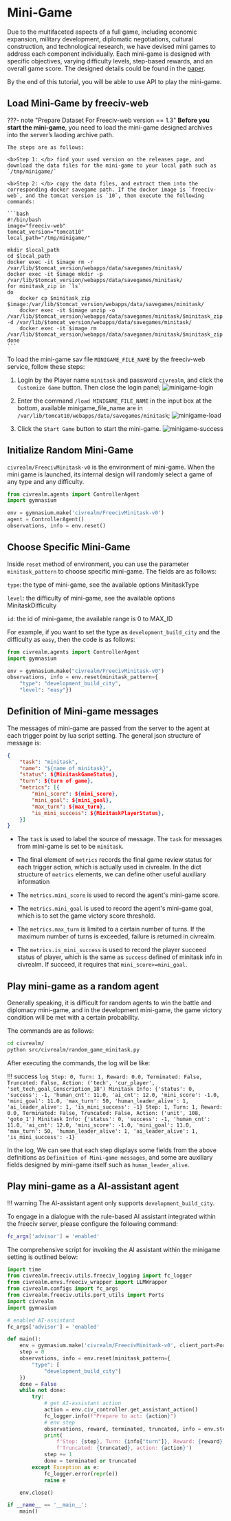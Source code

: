 # Mini-Game

Due to the multifaceted aspects of a full game, including economic expansion, military development, diplomatic negotiations, cultural construction, and technological research, we have devised mini games to address each component individually. Each mini-game is designed with specific objectives, varying difficulty levels, step-based rewards, and an overall game score. The designed details could be found in the [paper](https://openreview.net/forum?id=UBVNwD3hPN).

By the end of this tutorial, you will be able to use API to play the mini-game.

## Load Mini-Game by freeciv-web

???- note "Prepare Dataset For Freeciv-web version == 1.3"
    <b>Before you start the mini-game</b>, you need to load the mini-game designed archives into the server’s laoding archive path.

    The steps are as follows:

    <b>Step 1: </b> find your used version on the releases page, and download the data files for the mini-game to your local path such as `/tmp/minigame/`

    <b>Step 2: </b> copy the data files, and extract them into the corresponding docker savegame path. If the docker image is `freeciv-web`, and the tomcat version is `10`, then execute the following commands:

    ```bash
    #!/bin/bash
    image="freeciv-web"
    tomcat_version="tomcat10"
    local_path="/tmp/minigame/"

    mkdir $local_path
    cd $local_path
    docker exec -it $image rm -r /var/lib/$tomcat_version/webapps/data/savegames/minitask/
    docker exec -it $image mkdir -p /var/lib/$tomcat_version/webapps/data/savegames/minitask/
    for minitask_zip in `ls`
    do
        docker cp $minitask_zip $image:/var/lib/$tomcat_version/webapps/data/savegames/minitask/
        docker exec -it $image unzip -o /var/lib/$tomcat_version/webapps/data/savegames/minitask/$minitask_zip -d /var/lib/$tomcat_version/webapps/data/savegames/minitask/
        docker exec -it $image rm /var/lib/$tomcat_version/webapps/data/savegames/minitask/$minitask_zip
    done
    ```

To load the mini-game sav file `MINIGAME_FILE_NAME` by the freeciv-web service, follow these steps:

1. Login by the Player name `minitask` and password `civrealm`, and click the `Customize Game` button. Then close the login panel;
![minigame-login](../assets/minigame-login.png)

2. Enter the command `/load MINIGAME_FILE_NAME` in the input box at the bottom, available minigame_file_name are in `/var/lib/tomcat10/webapps/data/savegames/minitask`;
![minigame-load](../assets/minigame-load.png)

3. Click the `Start Game` button to start the mini-game.
![minigame-success](../assets/minigame-success.png)

## Initialize Random Mini-Game

`civrealm/FreecivMinitask-v0` is the environment of mini-game. When the mini game is launched, its internal design will randomly select a game of any type and any difficulty.

```python
from civrealm.agents import ControllerAgent
import gymnasium

env = gymnasium.make('civrealm/FreecivMinitask-v0')
agent = ControllerAgent()
observations, info = env.reset()
```

## Choose Specific Mini-Game

Inside `reset` method of environment, you can use the parameter `minitask_pattern` to choose specific mini-game. The fields are as follows:

`type`: the type of mini-game, see the available options MinitaskType

`level`: the difficulty of mini-game, see the available options MinitaskDifficulty

`id`: the id of mini-game, the available range is 0 to MAX_ID

For example, if you want to set the type as `development_build_city` and the difficulty as `easy`, then the code is as follows:

```python
from civrealm.agents import ControllerAgent
import gymnasium

env = gymnasium.make("civrealm/FreecivMinitask-v0")
observations, info = env.reset(minitask_pattern={
    "type": "development_build_city", 
    "level": "easy"})
```

## Definition of Mini-game messages

The messages of mini-game are passed from the server to the agent at each trigger point by lua script setting. The general json structure of message is:

```json
{
    "task": "minitask",
    "name": "${name of minitask}",
    "status": ${MinitaskGameStatus},
    "turn": ${turn of game},
    "metrics": [{
        "mini_score": ${mini_score},
        "mini_goal": ${mini_goal},
        "max_turn": ${max_turn},
        "is_mini_success": ${MinitaskPlayerStatus},
    }]
}
```

* The `task` is used to label the source of message. The `task` for messages from mini-game is set to be `minitask`.

* The final element of `metrics` records the final game review status for each trigger action, which is actually used in civrealm. In the dict structure of `metrics` elements, we can  define other useful auxiliary information

* The `metrics.mini_score` is used to record the agent's mini-game score.

* The `metrics.mini_goal` is used to record the agent's mini-game goal, which is to set the game victory score threshold.

* The `metrics.max_turn` is limited to a certain number of turns. If the maximum number of turns is exceeded, failure is returned in civrealm.

* The `metrics.is_mini_success` is used to record the player succeed status of player, which is the same as `success` defined of minitask info in civrealm. If succeed, it requires that `mini_score>=mini_goal`.

## Play mini-game as a random agent

Generally speaking, it is difficult for random agents to win the battle and diplomacy mini-game, and in the development mini-game, the game victory condition will be met with a certain probability.

The commands are as follows:

```bash
cd civrealm/
python src/civrealm/random_game_minitask.py
```

After executing the commands, the log will be like:

!!! success
    ```log
    Step: 0, Turn: 1, Reward: 0.0, Terminated: False, Truncated: False, Action: ('tech', 'cur_player', 'set_tech_goal_Conscription_18')
            Minitask Info: {'status': 0, 'success': -1, 'human_cnt': 11.0, 'ai_cnt': 12.0, 'mini_score': -1.0, 'mini_goal': 11.0, 'max_turn': 50, 'human_leader_alive': 1, 'ai_leader_alive': 1, 'is_mini_success': -1}
    Step: 1, Turn: 1, Reward: 0.0, Terminated: False, Truncated: False, Action: ('unit', 108, 'goto_1')
            Minitask Info: {'status': 0, 'success': -1, 'human_cnt': 11.0, 'ai_cnt': 12.0, 'mini_score': -1.0, 'mini_goal': 11.0, 'max_turn': 50, 'human_leader_alive': 1, 'ai_leader_alive': 1, 'is_mini_success': -1}
    ```

In the log, We can see that each step displays some fields from the above definitions as `Definition of Mini-game messages`, and some are auxiliary fields designed by mini-game itself such as `human_leader_alive`.

## Play mini-game as a AI-assistant agent

!!! warning
    The AI-assistant agent only supports `development_build_city`.

To engage in a dialogue with the rule-based AI assistant integrated within the freeciv server, please configure the following command:
```bash
fc_args['advisor'] = 'enabled'
```

The comprehensive script for invoking the AI assistant within the minigame setting is outlined below:
```python
import time
from civrealm.freeciv.utils.freeciv_logging import fc_logger
from civrealm.envs.freeciv_wrapper import LLMWrapper
from civrealm.configs import fc_args
from civrealm.freeciv.utils.port_utils import Ports
import civrealm
import gymnasium

# enabled AI-assistant
fc_args['advisor'] = 'enabled'

def main():
    env = gymnasium.make('civrealm/FreecivMinitask-v0', client_port=Ports.get())
    step = 0
    observations, info = env.reset(minitask_pattern={
        "type": [
            "development_build_city"]
    })
    done = False
    while not done:
        try:
            # get AI-assistant action
            action = env.civ_controller.get_assistant_action()
            fc_logger.info(f"Prepare to act: {action}")
            # env step
            observations, reward, terminated, truncated, info = env.step(action)
            print(
                f'Step: {step}, Turn: {info["turn"]}, Reward: {reward}, Terminated: {terminated}, '
                f'Truncated: {truncated}, action: {action}')
            step += 1
            done = terminated or truncated
        except Exception as e:
            fc_logger.error(repr(e))
            raise e

    env.close()

if __name__ == '__main__':
    main()

```
